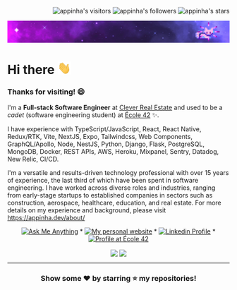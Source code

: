 <p align="right">
	<img alt="appinha's visitors" src="https://komarev.com/ghpvc/?username=appinha&color=8c36db&style=flat&label=visitors" />
	<img alt="appinha's followers" src="https://img.shields.io/github/followers/appinha?color=blueviolet" />
	<img alt="appinha's stars" src="https://img.shields.io/github/stars/appinha?color=blueviolet" />
</p>

[![Poster with background image of a galaxy in the colours purple and blue with animated sparkling stars and a pixelated cat.](img/poster_galaxy-2.gif)](https://www.linkedin.com/in/appinha/)

# Hi there <img src="https://raw.githubusercontent.com/appinha/appinha/main/img/Hi.gif" width="30px" alt="Waiving hand">

### Thanks for visiting! 😄

I'm a **Full-stack Software Engineer** at [Clever Real Estate](https://listwithclever.com/) and used to be a _cadet_ (software engineering student) at [École 42](https://www.42sp.org.br/) ✨.

I have experience with TypeScript/JavaScript, React, React Native, Redux/RTK, Vite, NextJS, Expo, Tailwindcss, Web Components, GraphQL/Apollo, Node, NestJS, Python, Django, Flask, PostgreSQL, MongoDB, Docker, REST APIs, AWS, Heroku, Mixpanel, Sentry, Datadog, New Relic, CI/CD.

I'm a versatile and results-driven technology professional with over 15 years of experience, the last third of which have been spent in software engineering. I have worked across diverse roles and industries, ranging from early-stage startups to established companies in sectors such as construction, aerospace, healthcare, education, and real estate. For more details on my experience and background, please visit https://appinha.dev/about/

<p align="center">
	<a href="mailto:amanda_pinha@hotmail.com"><img alt="Ask Me Anything" src="https://img.shields.io/badge/-Ask_me_anything-orchid?style=flat&logo=Gmail&logoColor=white&link=mailto:amanda_pinha@hotmail.com" /></a>
	<span> * </span>
	<a href="https://appinha.dev/about/"><img alt="My personal website" src="https://img.shields.io/badge/-www.appinha.dev-slateblue?style=flat&logoColor=white&link=https://appinha.dev/about/" /></a>
	<span> * </span>
	<a href="https://www.linkedin.com/in/appinha/"><img alt="Linkedin Profile" src="https://img.shields.io/badge/-Linkedin_Profile-0072b1?style=flat&logo=Linkedin&logoColor=white&link=https://www.linkedin.com/in/appinha/" /></a>
	<span> * </span>
	<a href="https://profile.intra.42.fr/apuchill"><img alt="Profile at École 42" src="https://img.shields.io/badge/-apuchill_@_42-teal?style=flat&logoColor=white&link=https://profile.intra.42.fr/apuchill" /></a>
</p>

<p align="center"><img height=200 align="center" src="https://github-readme-stats.vercel.app/api?username=appinha&count_private=true&include_all_commits=true&show_icons=true&rank_icon=percentile&hide_border=true&theme=jolly" /> <img height=200 align="center" src="https://github-readme-stats.vercel.app/api/top-langs/?username=appinha&langs_count=8&layout=compact&hide=css&hide_border=true&theme=jolly" /></p>

---

<h3 align="center">
	Show some ❤️ by starring ⭐️ my repositories!
</h3>
